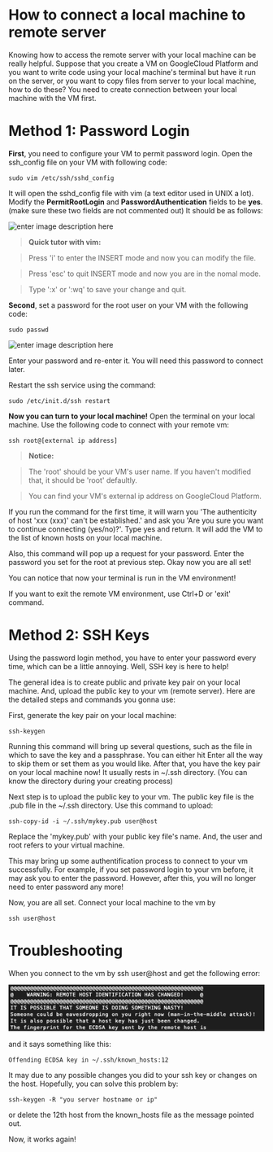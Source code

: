 # How to connect a local machine to remote server

Knowing how to access the remote server with your local machine can be really helpful. Suppose that you create a VM on GoogleCloud Platform and you want to write code using your local machine's terminal but have it run on the server, or you want to copy files from server to your local machine, how to do these? You need to create connection between your local machine with the VM first.


# Method 1: Password Login
**First**, you need to configure your VM to permit password login. Open the ssh_config file on your VM with following code:

```
sudo vim /etc/ssh/sshd_config
```

It will open the sshd_config file with vim (a text editor used in UNIX a lot). Modify the **PermitRootLogin** and **PasswordAuthentication** fields to be **yes**. (make sure these two fields are not commented out) It should be as follows:

![enter image description here](https://lh3.googleusercontent.com/VCiilf7MiAMZl8-UabgIcd04xTIyQALOSy7D04yVv2E2Vyk4oPazoB7mXOUlm9J6Ltn400VeSizj "sshd_config")

>**Quick tutor with vim:**

>Press 'i' to enter the INSERT mode and now you can modify the file.

>Press 'esc' to quit INSERT mode and now you are in the nomal mode.

>Type ':x' or ':wq' to save your change and quit.

**Second**, set a password for the root user on your VM with the following code:

```
sudo passwd
```
![enter image description here](https://lh3.googleusercontent.com/Ok7KIxqUwrDe99cAd-bgEYvL5moRb8VEgE1eRjTo9GD7-hx7WI4DOacabOplfBohLFv4S3350UBS "set password for root")

Enter your password and re-enter it. You will need this password to connect later.

Restart the ssh service using the command:

```
sudo /etc/init.d/ssh restart
```


**Now you can turn to your local machine!** Open the terminal on your local machine. Use the following code to connect with your remote vm:

```
ssh root@[external ip address]
```

>**Notice:** 

>The 'root' should be your VM's user name. If you haven't modified that, it should be 'root' defaultly.

>You can find your VM's external ip address on GoogleCloud Platform.

If you run the command for the first time, it will warn you 'The authenticity of host 'xxx (xxx)' can't be established.' and ask you 'Are you sure you want to continue connecting (yes/no)?'. Type yes and return. It will add the VM to the list of known hosts on your local machine.

Also, this command will pop up a request for your password. Enter the password you set for the root at previous step. Okay now you are all set!

You can notice that now your terminal is run in the VM environment!

If you want to exit the remote VM environment, use Ctrl+D or 'exit' command.


# Method 2: SSH Keys

Using the password login method, you have to enter your password every time, which can be a little annoying. Well, SSH key is here to help!

The general idea is to create public and private key pair on your local machine. And, upload the public key to your vm (remote server). Here are the detailed steps and commands you gonna use:

First, generate the key pair on your local machine:

```
ssh-keygen
```

Running this command will bring up several questions, such as the file in which to save the key and a passphrase. You can either hit Enter all the way to skip them or set them as you would like. After that, you have the key pair on your local machine now! It usually rests in ~/.ssh directory. (You can know the directory during your creating process)

Next step is to upload the public key to your vm. The public key file is the .pub file in the ~/.ssh directory. Use this command to upload:

```
ssh-copy-id -i ~/.ssh/mykey.pub user@host
```

Replace the 'mykey.pub' with your public key file's name. And, the user and root refers to your virtual machine.

This may bring up some authentification process to connect to your vm successfully. For example, if you set password login to your vm before, it may ask you to enter the password. However, after this, you will no longer need to enter password any more!

Now, you are all set. Connect your local machine to the vm by

```
ssh user@host
```

# Troubleshooting

When you connect to the vm by ssh user@host and get the following error:

![](images/error1.png)

and it says something like this:

```
Offending ECDSA key in ~/.ssh/known_hosts:12
```

It may due to any possible changes you did to your ssh key or changes on the host. Hopefully, you can solve this problem by:

```
ssh-keygen -R "you server hostname or ip"
```

or delete the 12th host from the known_hosts file as the message pointed out.

Now, it works again!
